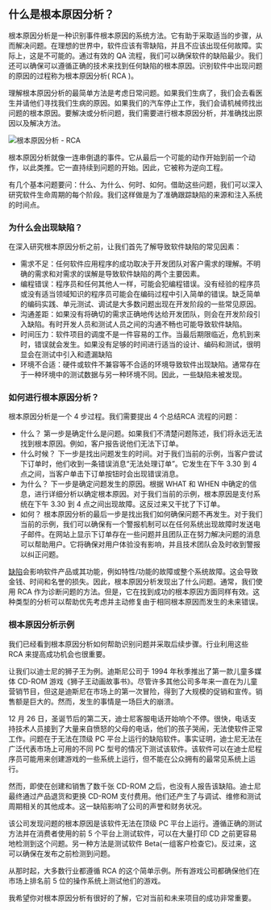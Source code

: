 ## 什么是根本原因分析？

根本原因分析是一种识别事件根本原因的系统方法。它有助于采取适当的步骤，从而解决问题。在理想的世界中，软件应该有零缺陷，并且不应该出现任何故障。实际上，这是不可能的。通过有效的 QA 流程，我们可以确保软件的缺陷最少。我们还可以确保可以遵循正确的技术来找到任何缺陷的根本原因。识别软件中出现问题的原因的过程称为根本原因分析( RCA )。

理解根本原因分析的最简单方法是考虑日常问题。如果我们生病了，我们会去看医生并请他们寻找我们生病的原因。如果我们的汽车停止工作，我们会请机械师找出问题的根本原因。要解决或分析问题，我们需要进行根本原因分析，并准确找出原因以及解决方法。

![根本原因分析 - RCA](https://toolsqa.com/gallery/ISTQB%20Certification/1.Root%20Cause%20Analysis%20-%20RCA.jpg)

根本原因分析就像一连串倒退的事件。它从最后一个可能的动作开始到前一个动作，以此类推。它一直持续到问题的开始。因此，它被称为逆向工程。

有几个基本问题要问：什么、为什么、何时、如何。借助这些问题，我们可以深入研究软件生命周期的每个阶段。我们这样做是为了准确跟踪缺陷的来源和注入系统的时间点。

### 为什么会出现缺陷？

在深入研究根本原因分析之前，让我们首先了解导致软件缺陷的常见因素：

-   需求不足：任何软件应用程序的成功取决于开发团队对客户需求的理解。不明确的需求和对需求的误解是导致软件缺陷的两个主要因素。
-   编程错误：程序员和任何其他人一样，可能会犯编程错误。没有经验的程序员或没有适当领域知识的程序员可能会在编码过程中引入简单的错误。缺乏简单的编码实践、单元测试、调试是大多数问题出现在开发阶段的一些常见原因。
-   沟通差距：如果没有将确切的需求正确地传达给开发团队，则会在开发阶段引入缺陷。有时开发人员和测试人员之间的沟通不畅也可能导致软件缺陷。
-   时间压力：软件项目的调度不是一件容易的工作。当最后期限临近，危机到来时，错误就会发生。如果没有足够的时间进行适当的设计、编码和测试，很明显会在测试中引入和遗漏缺陷
-   环境不合适：硬件或软件不兼容等不合适的环境导致软件出现缺陷。通常存在于一种环境中的测试数据与另一种环境不同。因此，一些缺陷未被发现。

### 如何进行根本原因分析？

根本原因分析是一个 4 步过程。我们需要提出 4 个总结RCA 流程的问题：

-   什么？ 第一步是确定什么是问题。如果我们不清楚问题陈述，我们将永远无法找到根本原因。例如，客户报告说他们无法下订单。
-   什么时候？ 下一步是找出问题发生的时间。对于我们当前的示例，当客户尝试下订单时，他们收到一条错误消息“无法处理订单”。它发生在下午 3.30 到 4 点之间，当客户单击下订单按钮时会出现错误消息。
-   为什么？ 下一步是确定问题发生的原因。根据 WHAT 和 WHEN 中确定的信息，进行详细分析以确定根本原因。对于我们当前的示例，根本原因是支付系统在下午 3.30 到 4 点之间出现故障。这反过来又干扰了下订单。
-   如何？ 根本原因分析的最后一步是找出我们如何确保问题不再发生。对于我们当前的示例，我们可以确保有一个警报机制可以在任何系统出现故障时发送电子邮件。在网站上显示下订单存在一些问题并且团队正在努力解决问题的消息可以帮助用户。它将确保对用户体验没有影响，并且技术团队会及时收到警报以纠正问题。

[缺陷](https://www.toolsqa.com/software-testing/istqb/error-defect-failure/)会影响软件产品或其功能，例如特性/功能的故障或整个系统故障。这会导致金钱、时间和名誉的损失。因此，根本原因分析发现出了什么问题。通常，我们使用 RCA 作为诊断问题的方法。但是，它在找到成功的根本原因方面同样有效。这种类型的分析可以帮助优先考虑并主动修复由于相同根本原因而发生的未来错误。

### 根本原因分析示例

我们已经看到根本原因分析如何帮助识别问题并采取后续步骤。行业利用这些 RCA 来提高成功机会也很重要。

让我们以迪士尼的狮子王为例。迪斯尼公司于 1994 年秋季推出了第一款儿童多媒体 CD-ROM 游戏《狮子王动画故事书》。尽管许多其他公司多年来一直在为儿童营销节目，但这是迪斯尼在市场上的第一次冒险，得到了大规模的促销和宣传。销售额是巨大的。然而，发生的事情是一场巨大的崩溃。

12 月 26 日，圣诞节后的第二天，迪士尼客服电话开始响个不停。很快，电话支持技术人员接到了大量来自愤怒的父母的电话，他们的孩子哭闹，无法使软件正常工作。问题在于无法在顶级 PC 平台上运行的缺陷软件。事实证明，迪士尼无法在广泛代表市场上可用的不同 PC 型号的情况下测试该软件。该软件可以在迪士尼程序员可能用来创建游戏的一些系统上运行，但不能在公众拥有的最常见系统上运行。

然而，即使在创建和销售了数千张 CD-ROM 之后，也没有人报告该缺陷。迪士尼最终通过产品退货和更换 CD-ROM 支付费用。他们还产生了与调试、维修和测试周期相关的其他成本。这一缺陷影响了公司的声誉和财务状况。

该公司发现问题的根本原因是该软件无法在顶级 PC 平台上运行。遵循正确的测试方法并在消费者使用的前 5 个平台上测试软件，可以在大量打印 CD 之前更容易地检测到这个问题。另一种方法是测试软件 Beta(一组客户检查它)。反过来，这可以确保在发布之前检测到问题。

从那时起，大多数行业都遵循 RCA 的这个简单示例。所有游戏公司都确保他们在市场上排名前 5 位的操作系统上测试他们的游戏。

我希望你对根本原因分析有很好的了解，它对当前和未来项目的成功非常重要。